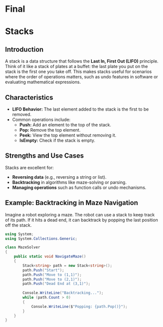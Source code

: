 # Final
# Stacks

## Introduction
A stack is a data structure that follows the **Last In, First Out (LIFO)** principle. Think of it like a stack of plates at a buffet: the last plate you put on the stack is the first one you take off. This makes stacks useful for scenarios where the order of operations matters, such as undo features in software or evaluating mathematical expressions.

## Characteristics
- **LIFO Behavior:** The last element added to the stack is the first to be removed.
- Common operations include:
  - **Push:** Add an element to the top of the stack.
  - **Pop:** Remove the top element.
  - **Peek:** View the top element without removing it.
  - **IsEmpty:** Check if the stack is empty.

## Strengths and Use Cases
Stacks are excellent for:
- **Reversing data** (e.g., reversing a string or list).
- **Backtracking** in algorithms like maze-solving or parsing.
- **Managing operations** such as function calls or undo mechanisms.

## Example: Backtracking in Maze Navigation
Imagine a robot exploring a maze. The robot can use a stack to keep track of its path. If it hits a dead end, it can backtrack by popping the last position off the stack.

```csharp
using System;
using System.Collections.Generic;

class MazeSolver
{
    public static void NavigateMaze()
    {
        Stack<string> path = new Stack<string>();
        path.Push("Start");
        path.Push("Move to (1,1)");
        path.Push("Move to (2,1)");
        path.Push("Dead End at (3,1)");
        
        Console.WriteLine("Backtracking...");
        while (path.Count > 0)
        {
            Console.WriteLine($"Popping: {path.Pop()}");
        }
    }
}
